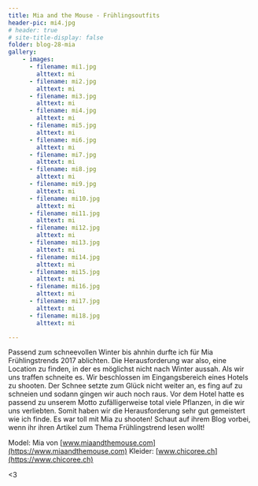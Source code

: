 ```yaml
---
title: Mia and the Mouse - Frühlingsoutfits
header-pic: mi4.jpg
# header: true
# site-title-display: false
folder: blog-28-mia
gallery: 
    - images:
      - filename: mi1.jpg
        alttext: mi
      - filename: mi2.jpg
        alttext: mi
      - filename: mi3.jpg
        alttext: mi
      - filename: mi4.jpg
        alttext: mi
      - filename: mi5.jpg
        alttext: mi
      - filename: mi6.jpg
        alttext: mi
      - filename: mi7.jpg
        alttext: mi
      - filename: mi8.jpg
        alttext: mi
      - filename: mi9.jpg
        alttext: mi
      - filename: mi10.jpg
        alttext: mi
      - filename: mi11.jpg
        alttext: mi
      - filename: mi12.jpg
        alttext: mi      
      - filename: mi13.jpg
        alttext: mi
      - filename: mi14.jpg
        alttext: mi
      - filename: mi15.jpg
        alttext: mi      
      - filename: mi16.jpg
        alttext: mi
      - filename: mi17.jpg
        alttext: mi   
      - filename: mi18.jpg
        alttext: mi

---
```

Passend zum schneevollen Winter bis ahnhin durfte ich für Mia Frühlingstrends 2017 ablichten. Die Herausforderung war also, eine Location zu finden, in der es möglichst nicht nach Winter aussah. 
Als wir uns traffen schneite es. Wir beschlossen im Eingangsbereich eines Hotels zu shooten. Der Schnee setzte zum Glück nicht weiter an, es fing auf zu schneien und sodann gingen wir auch noch raus. Vor dem Hotel hatte es passend zu unserem Motto zufälligerweise total viele Pflanzen, in die wir uns verliebten. 
Somit haben wir die Herausforderung sehr gut gemeistert wie ich finde. 
Es war toll mit Mia zu shooten! Schaut auf ihrem Blog vorbei, wenn ihr ihren Artikel zum Thema Frühlingstrend lesen wollt!

Model: Mia von [www.miaandthemouse.com](https://www.miaandthemouse.com)
Kleider: [www.chicoree.ch](https://www.chicoree.ch)

&lt;3
